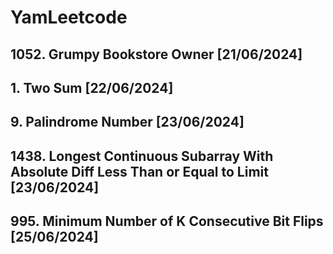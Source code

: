 # YamLeetcode

## 1052. Grumpy Bookstore Owner [21/06/2024]
## 1. Two Sum [22/06/2024]
## 9. Palindrome Number [23/06/2024]
## 1438. Longest Continuous Subarray With Absolute Diff Less Than or Equal to Limit [23/06/2024]
## 995. Minimum Number of K Consecutive Bit Flips [25/06/2024]
